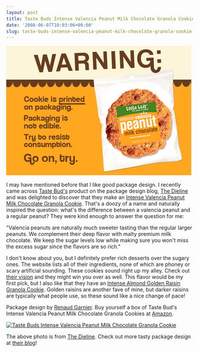 ```yaml
---
layout: post
title: Taste Buds Intense Valencia Peanut Milk Chocolate Granola Cookie
date: '2008-06-07T10:03:06+00:00'
slug: taste-buds-intense-valencia-peanut-milk-chocolate-granola-cookie
---
```

<img src='images/uploads/2008/06/taste_buds.jpg' alt='Taste Buds Intense Valencia Peanut Milk Chocolate Granola Cookie' class="yellowborder" />

I may have mentioned before that I like good package design. I recently came across <a href="http://fortastebuds.com/index.html">Taste Bud's</a> product on the package design blog, <a href="http://www.thedieline.com/blog/2008/01/taste-buds.html#more">The Dieline</a> and was delighted to discover that they make an <a href="http://fortastebuds.com/products_VPB.html">Intense Valencia Peanut Milk Chocolate Granola Cookie</a>. That's a doozy of a name and naturally inspired the question: what's the difference between a valencia peanut and a regular peanut? They were kind enough to answer the question for me:

"Valencia peanuts are naturally much sweeter tasting than the regular larger peanuts. We complement their deep flavor with malty premium milk chocolate. We keep the sugar levels low while making sure you won't miss the excess sugar since the flavors are so rich."

I don't know about you, but I definitely prefer rich desserts over the sugary ones. The website lists all of their ingredients, none of which are phoney or scary artificial sounding. These cookies sound right up my alley. Check out <a href="http://fortastebuds.com/vision.html">their vision</a> and they might win you over as well. This flavor would be my first pick, but I also like that they have an <a href="http://fortastebuds.com/products_AGR.html">Intense Almond Golden Raisin Granola Cookie</a>. Golden raisins are another fave of mine, but darker raisins are typically what people use, so these sound like a nice change of pace!

Package design by <a href="http://www.renaudgarnier.com/">Renaud Garnier</a>. Buy yourself a box of Taste Bud's Intense Valencia Peanut Milk Chocolate Granola Cookies at <a href="http://www.amazon.com/Taste-Buds-Valencia-Chocolate-Intense/dp/B000W7VECE/ref=sr_1_3?ie=UTF8&m=ATVPDKIKX0DER&s=grocery&qid=1195037160&sr=1-3">Amazon</a>.

<a href="http://www.thedieline.com/blog/2008/01/taste-buds.html#more"><img src="http://dieline.typepad.com/blog/images/2008/01/16/taste1.jpg" alt="Taste Buds Intense Valencia Peanut Milk Chocolate Granola Cookie" /></a>

The above photo is from <a href="http://www.thedieline.com/blog/2008/01/taste-buds.html#more">The Dieline</a>. Check out more tasty package design at <a href="http://www.thedieline.com/blog/">their blog</a>!
